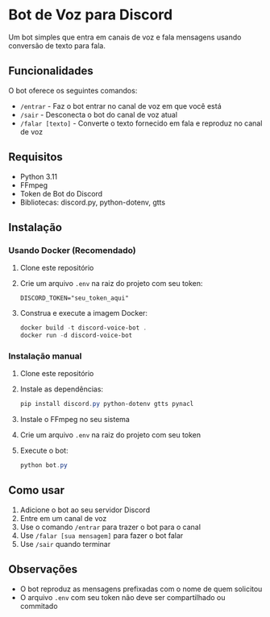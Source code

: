 
# Bot de Voz para Discord

Um bot simples que entra em canais de voz e fala mensagens usando conversão de texto para fala.

## Funcionalidades

O bot oferece os seguintes comandos:

- `/entrar` - Faz o bot entrar no canal de voz em que você está
- `/sair` - Desconecta o bot do canal de voz atual
- `/falar [texto]` - Converte o texto fornecido em fala e reproduz no canal de voz

## Requisitos

- Python 3.11
- FFmpeg
- Token de Bot do Discord
- Bibliotecas: discord.py, python-dotenv, gtts

## Instalação

### Usando Docker (Recomendado)

1. Clone este repositório
2. Crie um arquivo `.env` na raiz do projeto com seu token:

   ```env
   DISCORD_TOKEN="seu_token_aqui"
   ```

3. Construa e execute a imagem Docker:

   ```powershell
   docker build -t discord-voice-bot .
   docker run -d discord-voice-bot
   ```

### Instalação manual

1. Clone este repositório
2. Instale as dependências:

   ```powershell
   pip install discord.py python-dotenv gtts pynacl
   ```

3. Instale o FFmpeg no seu sistema
4. Crie um arquivo `.env` na raiz do projeto com seu token
5. Execute o bot:

   ```powershell
   python bot.py
   ```

## Como usar

1. Adicione o bot ao seu servidor Discord
2. Entre em um canal de voz
3. Use o comando `/entrar` para trazer o bot para o canal
4. Use `/falar [sua mensagem]` para fazer o bot falar
5. Use `/sair` quando terminar

## Observações

- O bot reproduz as mensagens prefixadas com o nome de quem solicitou
- O arquivo `.env` com seu token não deve ser compartilhado ou commitado
